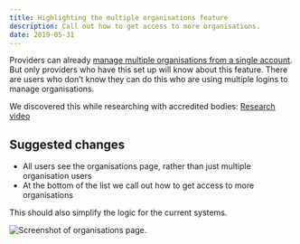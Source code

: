 ```yaml
---
title: Highlighting the multiple organisations feature
description: Call out how to get access to more organisations.
date: 2019-05-31
---
```


Providers can already [manage multiple organisations from a single account](/publish-teacher-training-courses/multiple-organisations). But only providers who have this set up will know about this feature. There are users who don’t know they can do this who are using multiple logins to manage organisations.

We discovered this while researching with accredited bodies: [Research video](https://lookback.io/watch/xG4kWc75pZTTj5pgb?t=3m37.92s)

## Suggested changes

* All users see the organisations page, rather than just multiple organisation users
* At the bottom of the list we call out how to get access to more organisations

This should also simplify the logic for the current systems.

![Screenshot of organisations page.](organisations.png "Organisations page")

